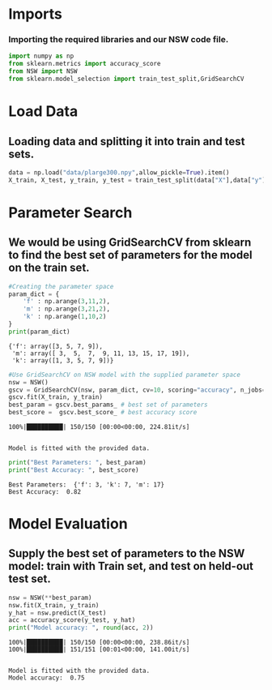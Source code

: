 # Imports
### Importing the required libraries and our NSW code file.
```python
import numpy as np
from sklearn.metrics import accuracy_score
from NSW import NSW
from sklearn.model_selection import train_test_split,GridSearchCV
```

# Load Data
## Loading data and splitting it into train and test sets.
```python
data = np.load("data/plarge300.npy",allow_pickle=True).item()
X_train, X_test, y_train, y_test = train_test_split(data["X"],data["y"], test_size=0.5, random_state=1992)
```

# Parameter Search
## We would be using GridSearchCV from sklearn to find the best set of parameters for the model on the train set.
```python
#Creating the parameter space
param_dict = {
    'f' : np.arange(3,11,2),
    'm' : np.arange(3,21,2),
    'k' : np.arange(1,10,2)
}
print(param_dict)
```




    {'f': array([3, 5, 7, 9]),
     'm': array([ 3,  5,  7,  9, 11, 13, 15, 17, 19]),
     'k': array([1, 3, 5, 7, 9])}




```python
#Use GridSearchCV on NSW model with the supplied parameter space
nsw = NSW()
gscv = GridSearchCV(nsw, param_dict, cv=10, scoring="accuracy", n_jobs=-1)
gscv.fit(X_train, y_train)
best_param = gscv.best_params_ # best set of parameters
best_score =  gscv.best_score_ # best accuracy score
```

    100%|██████████| 150/150 [00:00<00:00, 224.81it/s]


    Model is fitted with the provided data.
    
```python
print("Best Parameters: ", best_param)
print("Best Accuracy: ", best_score)
```

    Best Parameters:  {'f': 3, 'k': 7, 'm': 17}
    Best Accuracy:  0.82


# Model Evaluation
## Supply the best set of parameters to the NSW model: train with Train set, and test on held-out test set.
```python
nsw = NSW(**best_param)
nsw.fit(X_train, y_train)
y_hat = nsw.predict(X_test)
acc = accuracy_score(y_test, y_hat)
print("Model accuracy: ", round(acc, 2))
```

    100%|██████████| 150/150 [00:00<00:00, 238.86it/s]
    100%|██████████| 151/151 [00:01<00:00, 141.00it/s]


    Model is fitted with the provided data.
    Model accuracy:  0.75



```python


```
